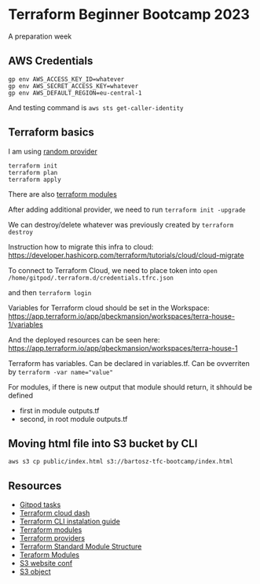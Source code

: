 # Terraform Beginner Bootcamp 2023

A preparation week

## AWS Credentials

```
gp env AWS_ACCESS_KEY_ID=whatever
gp env AWS_SECRET_ACCESS_KEY=whatever
gp env AWS_DEFAULT_REGION=eu-central-1
```

And testing command is `aws sts get-caller-identity`

## Terraform basics

I am using [random provider](https://registry.terraform.io/providers/hashicorp/random/latest)
```
terraform init
terraform plan
terraform apply
```

There are also [terraform modules ](https://registry.terraform.io/browse/modules)

After adding additional provider, we need to run 
`terraform init -upgrade`

We can destroy/delete whatever was previously created by
`terraform destroy`

Instruction how to migrate this infra to cloud: 
https://developer.hashicorp.com/terraform/tutorials/cloud/cloud-migrate

To connect to Terraform Cloud, we need to place token into
`open /home/gitpod/.terraform.d/credentials.tfrc.json`

and then 
`terraform login`

Variables for Terraform cloud should be set in the Workspace:
https://app.terraform.io/app/qbeckmansion/workspaces/terra-house-1/variables

And the deployed resources can be seen here:
https://app.terraform.io/app/qbeckmansion/workspaces/terra-house-1

Terraform has variables. Can be declared in variables.tf. Can be ovverriten by 
`terraform -var name="value"`

For modules, if there is new output that module should return, it shhould be defined
- first in module outputs.tf
- second, in root module outputs.tf


## Moving html file into S3 bucket by CLI

`aws s3 cp public/index.html s3://bartosz-tfc-bootcamp/index.html`

## Resources

- [Gitpod tasks](https://www.gitpod.io/docs/configure/workspaces/tasks)
- [Terraform cloud dash](https://app.terraform.io/app/getting-started)
- [Terraform CLI instalation guide](https://developer.hashicorp.com/terraform/tutorials/aws-get-started/install-cli)
- [Terraform modules ](https://registry.terraform.io/browse/modules)
- [Terraform providers ](https://registry.terraform.io/browse/providers)
- [Terraform Standard Module Structure](https://developer.hashicorp.com/terraform/language/modules/develop/structure)
- [Teraform Modules](https://developer.hashicorp.com/terraform/language/modules/sources)
- [S3 website conf](https://registry.terraform.io/providers/hashicorp/aws/latest/docs/resources/s3_bucket_website_configuration)
- [S3 object](https://registry.terraform.io/providers/hashicorp/aws/latest/docs/resources/s3_object)